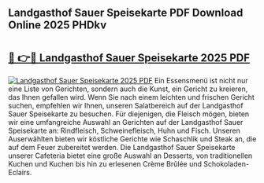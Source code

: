 ## Landgasthof Sauer Speisekarte PDF Download Online 2025 PHDkv

# <h2><a href="http://gcacwx.nevu.top/?p=Landgasthof+Sauer+Speisekarte">🔗 👉🔴 Landgasthof Sauer Speisekarte 2025 PDF</a></h2>

[![Landgasthof Sauer Speisekarte 2025 PDF](https://i.imgur.com/dBaPXMq.png)](http://gcacwx.nevu.top/?p=Landgasthof+Sauer+Speisekarte)
Ein Essensmenü ist nicht nur eine Liste von Gerichten, sondern auch die Kunst, ein Gericht zu kreieren, das Ihnen gefallen wird. Wenn Sie nach einem leichten und frischen Gericht suchen, empfehlen wir Ihnen, unseren Salatbereich auf der Landgasthof Sauer Speisekarte zu besuchen. Für diejenigen, die Fleisch mögen, bieten wir eine umfangreiche Auswahl an Gerichten auf der Landgasthof Sauer Speisekarte an: Rindfleisch, Schweinefleisch, Huhn und Fisch. Unseren Auserwählten bieten wir köstliche Gerichte wie Schaschlik und Steak an, die auf dem Feuer zubereitet werden. Die Landgasthof Sauer Speisekarte unserer Cafeteria bietet eine große Auswahl an Desserts, von traditionellen Kuchen und Kuchen bis hin zu erlesenen Crème Brûlée und Schokoladen-Eclairs.
